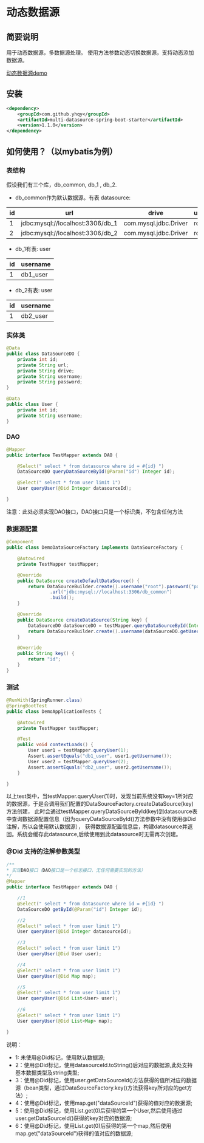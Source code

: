 # 动态数据源

## 简要说明

用于动态数据源，多数据源处理。
使用方法参数动态切换数据源，支持动态添加数据源。

[动态数据源demo](https://gitee.com/yuanheqiuye/multi-datasource-demo)

## 安装

```xml
<dependency>
    <groupId>com.github.yhqy</groupId>
    <artifactId>multi-datasource-spring-boot-starter</artifactId>
    <version>1.1.0</version>
</dependency>
```

## 如何使用？（以mybatis为例）

### 表结构
假设我们有三个库，db_common, db_1 , db_2.

- db_common作为默认数据源。有表 datasource:

|id|url|drive|username|password|
|----|----|----|----|----|
|1|jdbc:mysql://localhost:3306/db_1|com.mysql.jdbc.Driver|root|password|
|2|jdbc:mysql://localhost:3306/db_2|com.mysql.jdbc.Driver|root|password|

- db_1有表: user

|id|username|
|----|----|
|1|db1_user|

- db_2有表: user

|id|username|
|----|----|
|1|db2_user|

### 实体类
```java
@Data
public class DataSourceDO {
    private int id;
    private String url;
    private String drive;
    private String username;
    private String password;
}

@Data
public class User {
    private int id;
    private String username;
}
```

### DAO
```java
@Mapper
public interface TestMapper extends DAO {

    @Select(" select * from datasource where id = #{id} ")
    DataSourceDO queryDataSourceById(@Param("id") Integer id);

    @Select(" select * from user limit 1")
    User queryUser(@Did Integer datasourceId);

}
```
注意：此处必须实现DAO接口，DAO接口只是一个标识类，不包含任何方法

### 数据源配置
```java
@Component
public class DemoDataSourceFactory implements DataSourceFactory {

    @Autowired
    private TestMapper testMapper;

    @Override
    public DataSource createDefaultDataSource() {
        return DataSourceBuilder.create().username("root").password("password")
                .url("jdbc:mysql://localhost:3306/db_common")
                .build();
    }

    @Override
    public DataSource createDataSource(String key) {
        DataSourceDO dataSourceDO = testMapper.queryDataSourceById(Integer.parseInt(key));
        return DataSourceBuilder.create().username(dataSourceDO.getUsername()).password(dataSourceDO.getPassword()).url(dataSourceDO.getUrl()).build();
    }

    @Override
    public String key() {
        return "id";
    }
}
```

### 测试
```java
@RunWith(SpringRunner.class)
@SpringBootTest
public class DemoApplicationTests {

    @Autowired
    private TestMapper testMapper;

    @Test
    public void contextLoads() {
        User user1 = testMapper.queryUser(1);
        Assert.assertEquals("db1_user", user1.getUsername());
        User user2 = testMapper.queryUser(2);
        Assert.assertEquals("db2_user", user2.getUsername());
    }

}
```

以上test类中，当testMapper.queryUser(1)时，发现当前系统没有key=1所对应的数据源，于是会调用我们配置的DataSourceFactory.createDataSource(key)方法创建，
此时会通过testMapper.queryDataSourceById(key)到datasource表中查询数据源配置信息（因为queryDataSourceById()方法参数中没有使用@Did注解，所以会使用默认数据源），
获得数据源配置信息后，构建datasource并返回。系统会缓存此datasource,后续使用到此datasource时无需再次创建。

### @Did 支持的注解参数类型
```java
/**
* 实现DAO接口（DAO接口是一个标志接口，无任何需要实现的方法）
*/
@Mapper
public interface TestMapper extends DAO {

    //1
    @Select(" select * from datasource where id = #{id} ")
    DataSourceDO getById(@Param("id") Integer id);

    //2
    @Select(" select * from user limit 1")
    User queryUser(@Did Integer datasourceId);

    //3
    @Select(" select * from user limit 1")
    User queryUser(@Did User user);

    //4
    @Select(" select * from user limit 1")
    User queryUser(@Did Map map);

    //5
    @Select(" select * from user limit 1")
    User queryUser(@Did List<User> user);
    
    //6
    @Select(" select * from user limit 1")
    User queryUser(@Did List<Map> map);

}
```

说明：
- 1: 未使用@Did标记，使用默认数据源;
- 2：使用@Did标记，使用datasourceId.toString()后对应的数据源,此处支持基本数据类型及string类型;
- 3：使用@Did标记，使用user.getDataSourceId()方法获得的值所对应的数据源（bean类型，通过DataSourceFactory.key()方法获得key所对应的get方法）;
- 4：使用@Did标记，使用map.get("dataSourceId")获得的值对应的数据源;
- 5：使用@Did标记，使用List.get(0)后获得的第一个User,然后使用通过user.getDataSourceId()获得的key对应的数据源;
- 6：使用@Did标记，使用List.get(0)后获得的第一个map,然后使用map.get("dataSourceId")获得的值对应的数据源;

